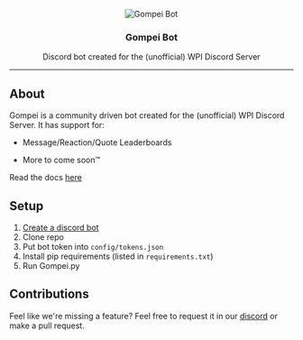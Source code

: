 <p align="center">
	<img src="assets/gompei.png" alt="Gompei Bot">
</p>

<h3 align="center">Gompei Bot</h3>
<p align="center">Discord bot created for the (unofficial) WPI Discord Server<p>

---

## About
Gompei is a community driven bot created for the (unofficial) WPI Discord Server. It has support for:

* Message/Reaction/Quote Leaderboards

* More to come soon™

Read the docs [here](https://samuelcurrid.github.io/Gompei-Bot/documentation.html)

## Setup
1. [Create a discord bot](https://github.com/reactiflux/discord-irc/wiki/Creating-a-discord-bot-&-getting-a-token)
2. Clone repo
3. Put bot token into `config/tokens.json`
4. Install pip requirements (listed in `requirements.txt`)
4. Run Gompei.py

## Contributions
Feel like we're missing a feature? Feel free to request it in our [discord](https://www.discord.gg/zN7UPWN) or make a pull request.